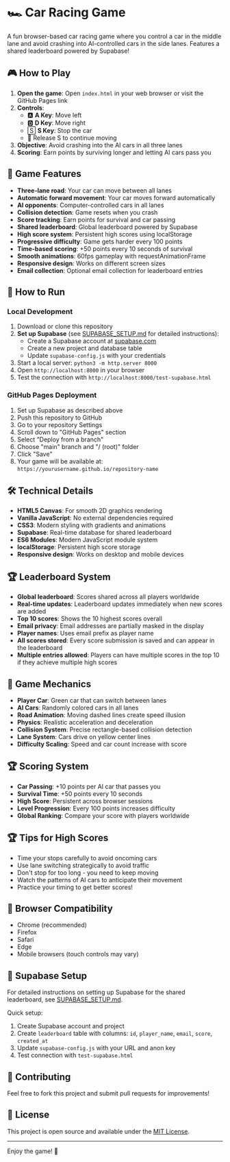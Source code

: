 # 🏎️ Car Racing Game

A fun browser-based car racing game where you control a car in the middle lane and avoid crashing into AI-controlled cars in the side lanes. Features a shared leaderboard powered by Supabase!

## 🎮 How to Play

1. **Open the game**: Open `index.html` in your web browser or visit the GitHub Pages link
2. **Controls**: 
   - 🅰️ **A Key**: Move left
   - 🅳 **D Key**: Move right
   - 🅂 **S Key**: Stop the car
   - 🔄 Release S to continue moving
3. **Objective**: Avoid crashing into the AI cars in all three lanes
4. **Scoring**: Earn points by surviving longer and letting AI cars pass you

## 🎯 Game Features

- **Three-lane road**: Your car can move between all lanes
- **Automatic forward movement**: Your car moves forward automatically
- **AI opponents**: Computer-controlled cars in all lanes
- **Collision detection**: Game resets when you crash
- **Score tracking**: Earn points for survival and car passing
- **Shared leaderboard**: Global leaderboard powered by Supabase
- **High score system**: Persistent high scores using localStorage
- **Progressive difficulty**: Game gets harder every 100 points
- **Time-based scoring**: +50 points every 10 seconds of survival
- **Smooth animations**: 60fps gameplay with requestAnimationFrame
- **Responsive design**: Works on different screen sizes
- **Email collection**: Optional email collection for leaderboard entries

## 🚀 How to Run

### Local Development
1. Download or clone this repository
2. **Set up Supabase** (see [SUPABASE_SETUP.md](SUPABASE_SETUP.md) for detailed instructions):
   - Create a Supabase account at [supabase.com](https://supabase.com)
   - Create a new project and database table
   - Update `supabase-config.js` with your credentials
3. Start a local server: `python3 -m http.server 8000`
4. Open `http://localhost:8000` in your browser
5. Test the connection with `http://localhost:8000/test-supabase.html`

### GitHub Pages Deployment
1. Set up Supabase as described above
2. Push this repository to GitHub
3. Go to your repository Settings
4. Scroll down to "GitHub Pages" section
5. Select "Deploy from a branch"
6. Choose "main" branch and "/ (root)" folder
7. Click "Save"
8. Your game will be available at: `https://yourusername.github.io/repository-name`

## 🛠️ Technical Details

- **HTML5 Canvas**: For smooth 2D graphics rendering
- **Vanilla JavaScript**: No external dependencies required
- **CSS3**: Modern styling with gradients and animations
- **Supabase**: Real-time database for shared leaderboard
- **ES6 Modules**: Modern JavaScript module system
- **localStorage**: Persistent high score storage
- **Responsive design**: Works on desktop and mobile devices

## 🏆 Leaderboard System

- **Global leaderboard**: Scores shared across all players worldwide
- **Real-time updates**: Leaderboard updates immediately when new scores are added
- **Top 10 scores**: Shows the 10 highest scores overall
- **Email privacy**: Email addresses are partially masked in the display
- **Player names**: Uses email prefix as player name
- **All scores stored**: Every score submission is saved and can appear in the leaderboard
- **Multiple entries allowed**: Players can have multiple scores in the top 10 if they achieve multiple high scores

## 🎨 Game Mechanics

- **Player Car**: Green car that can switch between lanes
- **AI Cars**: Randomly colored cars in all lanes
- **Road Animation**: Moving dashed lines create speed illusion
- **Physics**: Realistic acceleration and deceleration
- **Collision System**: Precise rectangle-based collision detection
- **Lane System**: Cars drive on yellow center lines
- **Difficulty Scaling**: Speed and car count increase with score

## 🏆 Scoring System

- **Car Passing**: +10 points per AI car that passes you
- **Survival Time**: +50 points every 10 seconds
- **High Score**: Persistent across browser sessions
- **Level Progression**: Every 100 points increases difficulty
- **Global Ranking**: Compare your score with players worldwide

## 🏆 Tips for High Scores

- Time your stops carefully to avoid oncoming cars
- Use lane switching strategically to avoid traffic
- Don't stop for too long - you need to keep moving
- Watch the patterns of AI cars to anticipate their movement
- Practice your timing to get better scores!

## 📱 Browser Compatibility

- Chrome (recommended)
- Firefox
- Safari
- Edge
- Mobile browsers (touch controls may vary)

## 🔧 Supabase Setup

For detailed instructions on setting up Supabase for the shared leaderboard, see [SUPABASE_SETUP.md](SUPABASE_SETUP.md).

Quick setup:
1. Create Supabase account and project
2. Create `leaderboard` table with columns: `id`, `player_name`, `email`, `score`, `created_at`
3. Update `supabase-config.js` with your URL and anon key
4. Test connection with `test-supabase.html`

## 🤝 Contributing

Feel free to fork this project and submit pull requests for improvements!

## 📄 License

This project is open source and available under the [MIT License](LICENSE).

---

Enjoy the game! 🏁 